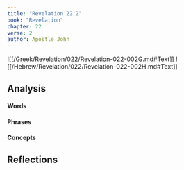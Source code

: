 ```yaml
---
title: "Revelation 22:2"
book: "Revelation"
chapter: 22
verse: 2
author: Apostle John
---
```

![[/Greek/Revelation/022/Revelation-022-002G.md#Text]]
![[/Hebrew/Revelation/022/Revelation-022-002H.md#Text]]

## Analysis

#### Words

#### Phrases

#### Concepts

## Reflections
